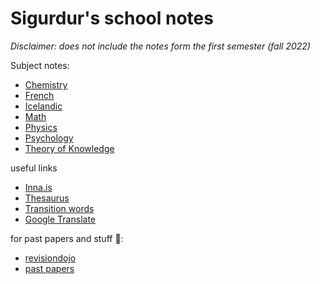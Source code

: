 # Sigurdur's school notes

*Disclaimer: does not include the notes form the first semester (fall 2022)*

Subject notes:
- [Chemistry](chemistry-hl/readme.md)
- [French](french/readme.md)
- [Icelandic](icelandic-sl/readme.md)
- [Math](math-hl/readme.md)
- [Physics](physics-hl/readme.md)
- [Psychology](psychology-sl/readme.md)
- [Theory of Knowledge](tok/readme.md)

useful links
- [Inna.is](https://inna.is/)
- [Thesaurus](https://www.thesaurus.com/)
- [Transition words](https://www.smart-words.org/linking-words/transition-words.html)
- [Google Translate](https://www.google.com/search?q=google+translate&oq=google+translate&aqs=chrome..69i57j0l7.3644j0j7&sourceid=chrome&ie=UTF-8) 

for past papers and stuff 🤫:
- [revisiondojo](https://revisiondojo.com/Past%20Papers/IB/Mathematics/Mathematics/)
- [past papers](https://onedrive.live.com/?authkey=%21AM4LCYXFaYeUGWI&id=395E50B7D711CE0%21267&cid=0395E50B7D711CE0)


